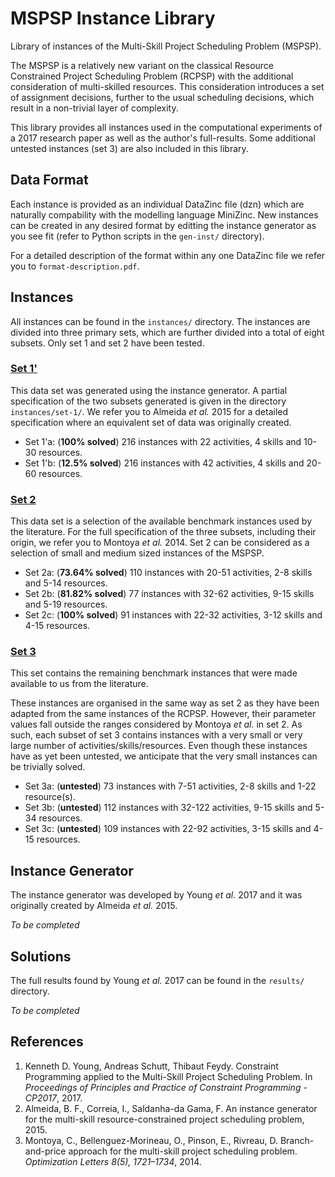 # MSPSP Instance Library

Library of instances of the Multi-Skill Project Scheduling Problem (MSPSP).

The MSPSP is a relatively new variant on the classical Resource Constrained Project Scheduling Problem
(RCPSP) with the additional consideration of multi-skilled resources.
This consideration introduces a set of assignment decisions, further to the usual
scheduling decisions, which result in a non-trivial layer of complexity.

This library provides all instances used in the computational experiments of a 
2017 research paper as well as the author's full-results.
Some additional untested instances (set 3) are also included in this library.

## Data Format

Each instance is provided as an individual DataZinc file (dzn) which are 
naturally compability with the modelling language MiniZinc. 
New instances can be created in any desired format by editting the 
instance generator as you see fit (refer to Python scripts in the `gen-inst/` directory).

For a detailed description of the format within any one DataZinc 
file we refer you to `format-description.pdf`.

## Instances

All instances can be found in the `instances/` directory. 
The instances are divided into three primary sets, 
which are further divided into a total of eight subsets.
Only set 1 and set 2 have been tested.

### [Set 1'](./instances/set-1/)

This data set was generated using the instance generator. 
A partial specification of the two subsets generated is given in the directory
`instances/set-1/`.
We refer you to Almeida *et al.* 2015 for a detailed specification where an equivalent set of data
was originally created.

* Set 1'a: (**100% solved**) 216 instances with 22 activities, 4 skills and 10-30 resources.
* Set 1'b: (**12.5% solved**) 216 instances with 42 activities, 4 skills and 20-60 resources.

### [Set 2](./instances/set-2/)

This data set is a selection of the available benchmark instances used by the literature. 
For the full specification of the three subsets, including their origin, we refer you to Montoya *et al.* 2014.
Set 2 can be considered as a selection of small and medium sized instances of the MSPSP.

* Set 2a: (**73.64% solved**) 110 instances with 20-51 activities, 2-8 skills and 5-14 resources.
* Set 2b: (**81.82% solved**) 77 instances with 32-62 activities, 9-15 skills and 5-19 resources.
* Set 2c: (**100% solved**) 91 instances with 22-32 activities, 3-12 skills and 4-15 resources.

### [Set 3](./instances/set-3/)

This set contains the remaining benchmark instances that were made available to us from the 
literature.

These instances are organised in the same way as set 2 as they have been 
adapted from the same instances of the RCPSP.
However, their parameter values fall outside the ranges considered by Montoya *et al.*
in set 2.
As such, each subset of set 3 contains instances with a very small or 
very large number of activities/skills/resources. 
Even though these instances have as yet been untested, 
we anticipate that the very small instances can be trivially solved.

* Set 3a: (**untested**) 73 instances with 7-51 activities, 2-8 skills and 1-22 resource(s).
* Set 3b: (**untested**) 112 instances with 32-122 activities, 9-15 skills and 5-34 resources.
* Set 3c: (**untested**) 109 instances with 22-92 activities, 3-15 skills and 4-15 resources.

<!-- The instances from set 3b and 3c with 92 and 122 activities are likely the most difficult in this library. -->

## Instance Generator

The instance generator was developed by Young *et al.* 2017 and it was originally created by Almeida *et al.* 2015.

*To be completed*

## Solutions

The full results found by Young *et al.* 2017 can be found in the `results/` directory. 

*To be completed*

## References

1. Kenneth D. Young, Andreas Schutt, Thibaut Feydy. Constraint Programming applied to the Multi-Skill Project Scheduling Problem. In *Proceedings of Principles and Practice of Constraint Programming - CP2017*, 2017.
2. Almeida, B. F., Correia, I., Saldanha-da Gama, F. An instance generator for the multi-skill resource-constrained project scheduling problem, 2015.
3. Montoya, C., Bellenguez-Morineau, O., Pinson, E., Rivreau, D. Branch-and-price approach for the multi-skill project scheduling problem. *Optimization Letters 8(5), 1721–1734*, 2014.